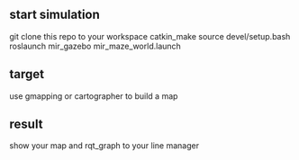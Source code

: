 ## start simulation
git clone this repo to your workspace
catkin_make
source devel/setup.bash
roslaunch mir_gazebo mir_maze_world.launch 
## target
use gmapping or cartographer to build a map
## result
show your map and rqt_graph to your line manager
